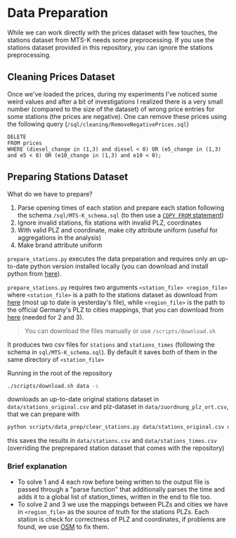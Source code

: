 # Data Preparation

While we can work directly with the prices dataset with few touches, the stations dataset from MTS-K needs some preprocessing. If you use the stations dataset provided in this repository, you can ignore the stations preprocessing.

## Cleaning Prices Dataset

Once we've loaded the prices, during my experiments I've noticed some weird values and after a bit of investigations I realized there is a very small number (compared to the size of the dataset) of wrong price entries for some stations (the prices are negative). One can remove these prices using the following query (`/sql/cleaning/RemoveNegativePrices.sql`)

```postgresql
DELETE 
FROM prices 
WHERE (diesel_change in (1,3) and diesel < 0) OR (e5_change in (1,3) and e5 < 0) OR (e10_change in (1,3) and e10 < 0);
```

## Preparing Stations Dataset

What do we have to prepare?

1. Parse opening times of each station and prepare each station following the schema `/sql/MTS-K_schema.sql`  (to then use a [`COPY FROM` statement](https://cedardb.com/docs/references/sqlreference/statements/copy/))
2. Ignore invalid stations, fix stations with invalid PLZ, coordinates 
3. With valid PLZ and coordinate, make city attribute uniform (useful for aggregations in the analysis)
4. Make brand attribute uniform

`prepare_stations.py` executes the data preparation and requires only an up-to-date python version installed locally (you can download and install python from  [here](https://www.python.org/downloads/)).

`prepare_stations.py` requires two arguments `<station_file> <region_file>` where `<station_file>` is a path to the stations dataset as download from [here](https://dev.azure.com/tankerkoenig/tankerkoenig-data/_git/tankerkoenig-data?path=/stations) (most up to date is yesterday's file), while `<region_file>` is the path to the official  Germany's PLZ to cities mappings, that you can download from [here](https://downloads.suche-postleitzahl.org/v2/public/zuordnung_plz_ort.csv) (needed for 2 and 3).

> You can download the files manually or use `/scripts/download.sh`

It produces two csv files for `stations` and `stations_times` (following the schema in `sql/MTS-K_schema.sql`). By default it saves both of them in the same directory of `<station_file>` 

Running in the root of the repository

```bash
./scripts/download.sh data -s
```

downloads an up-to-date original stations dataset in `data/stations_original.csv` and plz-dataset in `data/zuordnung_plz_ort.csv`, that we can prepare with

```bash
python scripts/data_prep/clear_stations.py data/stations_original.csv data/zuordnung_plz_ort.csv
```

this saves the results in `data/stations.csv` and `data/stations_times.csv` (overriding the preprepared station dataset that comes with the repository)

### Brief explanation

- To solve 1 and 4 each row before being written to the output file is passed through a "parse function" that additionally parses the time and adds it to a global list of station_times, written in the end to file too.
- To solve 2 and 3 we use the mappings between PLZs and cities we have in `<region_file>` as the source of truth for the stations PLZs. Each station is check for correctness of PLZ and coordinates, if problems are found, we use [OSM](https://nominatim.openstreetmap.org/ui/search.html) to fix them.